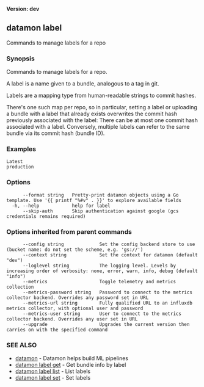 **Version: dev**

## datamon label

Commands to manage labels for a repo

### Synopsis

Commands to manage labels for a repo.

A label is a name given to a bundle, analogous to a tag in git.

Labels are a mapping type from human-readable strings to commit hashes.

There's one such map per repo, so in particular, setting a label or uploading a bundle
with a label that already exists overwrites the commit hash previously associated with the
label:  There can be at most one commit hash associated with a label.  Conversely,
multiple labels can refer to the same bundle via its commit hash (bundle ID).

### Examples

```
Latest
production
```

### Options

```
      --format string   Pretty-print datamon objects using a Go template. Use '{{ printf "%#v" . }}' to explore available fields
  -h, --help            help for label
      --skip-auth       Skip authentication against google (gcs credentials remains required)
```

### Options inherited from parent commands

```
      --config string             Set the config backend store to use (bucket name: do not set the scheme, e.g. 'gs://')
      --context string            Set the context for datamon (default "dev")
      --loglevel string           The logging level. Levels by increasing order of verbosity: none, error, warn, info, debug (default "info")
      --metrics                   Toggle telemetry and metrics collection
      --metrics-password string   Password to connect to the metrics collector backend. Overrides any password set in URL
      --metrics-url string        Fully qualified URL to an influxdb metrics collector, with optional user and password
      --metrics-user string       User to connect to the metrics collector backend. Overrides any user set in URL
      --upgrade                   Upgrades the current version then carries on with the specified command
```

### SEE ALSO

* [datamon](datamon.md)	 - Datamon helps build ML pipelines
* [datamon label get](datamon_label_get.md)	 - Get bundle info by label
* [datamon label list](datamon_label_list.md)	 - List labels
* [datamon label set](datamon_label_set.md)	 - Set labels

